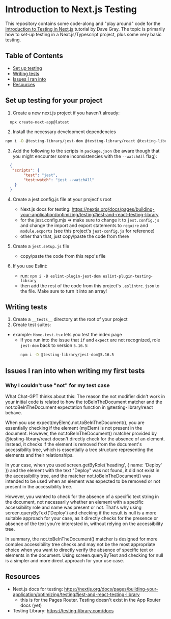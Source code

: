 # Introduction to Next.js Testing
This repository contains some code-along and "play around" code for the [Introduction to Testing in Next.js](https://www.youtube.com/watch?v=AS79oJ3Fcf0) tutorial by Dave Gray.
The topic is primarily how to set-up testing in a Next.js/Typescript project, plus some very basic testing. 

## Table of Contents
- [Set up testing](#set-up-testing-for-your-project)
- [Writing tests](#writing-tests)
- [Issues I ran into](#issues-i-ran-into-when-writing-my-first-tests)
- [Resources](#resources)

## Set up testing for your project
1. Create a new next.js project if you haven't already:
``` bash
  npx create-next-app@latest
```
2. Install the necessary development dependencies
``` bash 
npm i -D @testing-library/jest-dom @testing-library/react @testing-library/user-event jest jest-environment-jsdom ts-jest
```
3. Add the following to the scripts in `package.json` (be aware though that you might encounter some inconsistencies with the `--watchAll` flag):
```JSON
  {
   "scripts": {
        "test": "jest",
        "test:watch": "jest --watchAll"
    }
  }  
```
4. Create a jest.config.js file at your project's root
   - Next.js docs for testing: https://nextjs.org/docs/pages/building-your-application/optimizing/testing#jest-and-react-testing-library
   - for the jest.config.mjs => make sure to change it to `jest.config.js` and change the import and export statements to `require` and `module.exports` (see this project's `jest-config.js` for reference)
   - other than that, just copy/paste the code from there

5. Create a `jest.setup.js` file
   - copy/paste the code from this repo's file

6. If you use Eslint:
   - run: `npm i -D eslint-plugin-jest-dom eslint-plugin-testing-library`
   - then add the rest of the code from this project's `.eslintrc.json` to the file. Make sure to turn it into an array!

## Writing tests
1. Create a `__tests__` directory at the root of your project
2. Create test suites:
  - example: `Home.test.tsx` lets you test the index page
    - If you run into the issue that `if` and `expect` are not recognized, role `jest-dom` back to version `5.16.5`:
      ``` bash
      npm i -D @testing-library/jest-dom@5.16.5
      ```

## Issues I ran into when writing my first tests
### Why I couldn't use "not" for my test case
What Chat-GPT thinks about this:
The reason the not modifier didn't work in your initial code is related to how the toBeInTheDocument matcher and the not.toBeInTheDocument expectation function in @testing-library/react behave.

When you use expect(myElem).not.toBeInTheDocument(), you are essentially checking if the element (myElem) is not present in the document. However, the not.toBeInTheDocument() matcher provided by @testing-library/react doesn't directly check for the absence of an element. Instead, it checks if the element is removed from the document's accessibility tree, which is essentially a tree structure representing the elements and their relationships.

In your case, when you used screen.getByRole('heading', { name: 'Deploy' }) and the element with the text "Deploy" was not found, it did not exist in the accessibility tree, and the matcher not.toBeInTheDocument() was intended to be used when an element was expected to be removed or not present in the accessibility tree.

However, you wanted to check for the absence of a specific text string in the document, not necessarily whether an element with a specific accessibility role and name was present or not. That's why using screen.queryByText('Deploy') and checking if the result is null is a more suitable approach for your case, as it directly checks for the presence or absence of the text you're interested in, without relying on the accessibility tree.

In summary, the not.toBeInTheDocument() matcher is designed for more complex accessibility tree checks and may not be the most appropriate choice when you want to directly verify the absence of specific text or elements in the document. Using screen.queryByText and checking for null is a simpler and more direct approach for your use case.


## Resources
- Next.js docs for testing: https://nextjs.org/docs/pages/building-your-application/optimizing/testing#jest-and-react-testing-library
  - this is for the Pages Router. Testing doesn't exist in the App Router docs (yet)
- Testing Library: https://testing-library.com/docs 